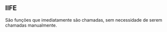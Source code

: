 ## IIFE 

São funções que imediatamente são chamadas, sem necessidade de serem chamadas manualmente.